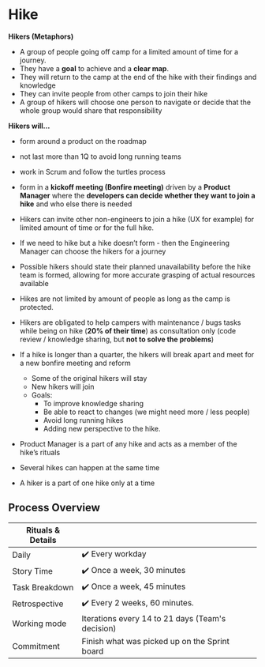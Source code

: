 # Hike

**Hikers (Metaphors)**

- A group of people going off camp for a limited amount of time for a journey.
- They have a **goal** to achieve and a **clear map**.
- They will return to the camp at the end of the hike with their findings and knowledge
- They can invite people from other camps to join their hike
- A group of hikers will choose one person to navigate or decide that the whole group would share that responsibility

**Hikers will…**

- form around a product on the roadmap
- not last more than 1Q to avoid long running teams
- work in Scrum and follow the turtles process
- form in a **kickoff meeting (Bonfire meeting)** driven by a **Product Manager** where the **developers can decide whether they want to join a hike** and who else there is needed
- Hikers can invite other non-engineers to join a hike (UX for example) for limited amount of time or for the full hike.
- If we need to hike but a hike doesn’t form - then the Engineering Manager can choose the hikers for a journey
- Possible hikers should state their planned unavailability before the hike team is formed, allowing for more accurate grasping of actual resources available

- Hikes are not limited by amount of people as long as the camp is protected.
- Hikers are obligated to help campers with maintenance / bugs tasks while being on hike (**20% of their time**) as consultation only (code review / knowledge sharing, but **not to solve the problems**)
- If a hike is longer than a quarter, the hikers will break apart and meet for a new bonfire meeting and reform
    - Some of the original hikers will stay
    - New hikers will join 
    - Goals: 
        - To improve knowledge sharing 
        - Be able to react to changes (we might need more / less people)
        - Avoid long running hikes
        - Adding new perspective to the hike.
- Product Manager is a part of any hike and acts as a member of the hike’s rituals 
- Several hikes can happen at the same time
- A hiker is a part of one hike only at a time

## Process Overview

| Rituals & Details      |  |
| ----------- | ----------- |
| Daily      | ✔️ Every workday       |
| Story Time   | ✔️ Once a week, 30 minutes     |
| Task Breakdown | ✔️ Once a week, 45 minutes |
| Retrospective | ✔️ Every 2 weeks, 60 minutes. |
| Working mode | Iterations every 14 to 21 days (Team's decision) |
| Commitment | Finish what was picked up on the Sprint board |